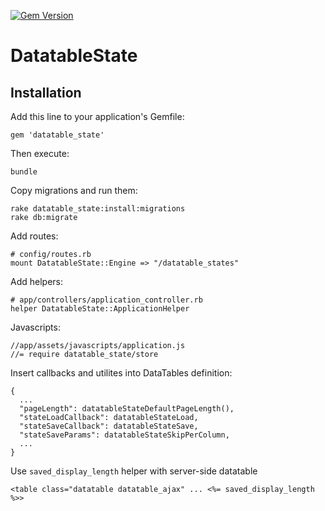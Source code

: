 [![Gem Version](https://fury-badge.herokuapp.com/rb/datatable_state.png)](http://badge.fury.io/rb/datatable_state)

# DatatableState

## Installation

Add this line to your application's Gemfile:

    gem 'datatable_state'

Then execute:

    bundle

Copy migrations and run them:

    rake datatable_state:install:migrations
    rake db:migrate

Add routes:

    # config/routes.rb
    mount DatatableState::Engine => "/datatable_states"

Add helpers:

    # app/controllers/application_controller.rb
    helper DatatableState::ApplicationHelper

Javascripts:

    //app/assets/javascripts/application.js
    //= require datatable_state/store

Insert callbacks and utilites into DataTables definition:

    {
      ...
      "pageLength": datatableStateDefaultPageLength(),
      "stateLoadCallback": datatableStateLoad,
      "stateSaveCallback": datatableStateSave,
      "stateSaveParams": datatableStateSkipPerColumn,
      ...
    }

Use `saved_display_length` helper with server-side datatable

    <table class="datatable datatable_ajax" ... <%= saved_display_length %>>
